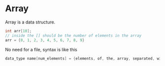 # Array

Array is a data structure.

```C
int arr[10];
// inside the [] should be the number of elements in the array
arr = {0, 1, 2, 3, 4, 5, 6, 7, 8, 9}
```

No need for a file, syntax is like this
```C
data_type name[num_elements] = {elements, of, the, array, separated, with, commas};
```